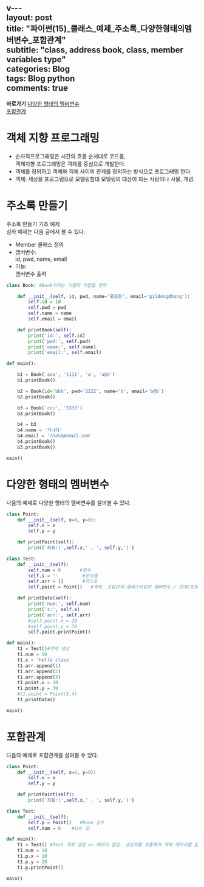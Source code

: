 v---  
layout: post  
title:  "파이썬(15)_클래스_예제_주소록_다양한형태의멤버변수_포함관계"  
subtitle:   "class, address book, class, member variables type"  
categories: Blog  
tags: Blog python     
comments: true  
---  

**바로가기**
[다양한 형태의 멤버변수](#다양한-형태의-멤버변수)         
[포함관계](#포함관계)           

# 객체 지향 프로그래밍

- 순차적프로그래밍은 시간의 흐름 순서대로 코드를,     
객체지향 프로그래밍은 객체를 중심으로 개발한다.     
- 객체를 정의하고 객체와 객체 사이의 관계를 정의하는 방식으로 프로그래밍 한다.     
- 객체: 세상을 프로그램으로 모델링할대 모델링의 대상이 되는 사람이나 사물, 개념.     


# 주소록 만들기       

주소록 만들기 기초 예제     
심화 예제는 다음 글에서 볼 수 있다.     
- Member 클래스 정의      
- 멤버변수:      
id, pwd, name, email      
- 기능:      
멤버변수 출력      

~~~python
class Book: #Book이라는 이름의 타입을 정의

    def __init__(self, id, pwd, name='홍길동', email='gildong@hong'):
        self.id = id
        self.pwd = pwd
        self.name = name
        self.email = email

    def printBook(self):
        print('id:', self.id)
        print('pwd:', self.pwd)
        print('name:', self.name)
        print('email:', self.email)

def main():

    b1 = Book('aaa', '1111', 'a', 'a@a')
    b1.printBook()

    b2 = Book(id='bbb', pwd='2222', name='b', email='b@b')
    b2.printBook()

    b3 = Book('ccc', '3333')
    b3.printBook()

    b4 = b3
    b4.name = '가나다'
    b4.email = '가나다@email.com'
    b4.printBook()
    b3.printBook()

main()
~~~

# 다양한 형태의 멤버변수

다음의 예제로 다양한 형태의 멤버변수를 살펴볼 수 있다.

~~~python
class Point:
    def __init__(self, x=0, y=0):
        self.x = x
        self.y = y

    def printPoint(self):
        print('좌표:(',self.x,' , ', self.y,')')

class Test:
    def __init__(self):
        self.num = 0       #정수
        self.s = ''         #문자열
        self.arr = []       #리스트
        self.point = Point()   #객체. 포함관계:클래스타입의 멤버변수 / 관계(포함관계-has a, 상속관계-is a)

    def printData(self):
        print('num:', self.num)
        print('s:', self.s)
        print('arr:', self.arr)
        #self.point.x = 20
        #self.point.y = 30
        self.point.printPoint()

def main():
    t1 = Test()#객체 생성
    t1.num = 10
    t1.s = 'hello class'
    t1.arr.append(1)
    t1.arr.append(2)
    t1.arr.append(3)
    t1.point.x = 20
    t1.point.y = 30
    #t1.point = Point(3,4)
    t1.printData()

main()
~~~

# 포함관계

다음의 예제로 포함관계를 살펴볼 수 있다.

~~~python
class Point:
    def __init__(self, x=0, y=0):
        self.x = x
        self.y = y

    def printPoint(self):
        print('좌표:(',self.x,' , ', self.y,')')

class Test:
    def __init__(self):
        self.p = Point()   #None 상수
        self.num = 0    #int 값

def main():
    t1 = Test() #Test 객체 생성 => 메모리 할당. 생성자를 호출해야 객체 메모리를 할당받는다
    t1.num = 10
    t1.p.x = 10
    t1.p.y = 20
    t1.p.printPoint()

main()
~~~